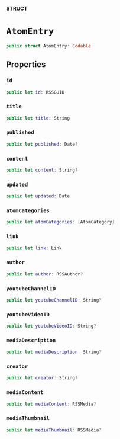 **STRUCT**

# `AtomEntry`

```swift
public struct AtomEntry: Codable
```

## Properties
### `id`

```swift
public let id: RSSGUID
```

### `title`

```swift
public let title: String
```

### `published`

```swift
public let published: Date?
```

### `content`

```swift
public let content: String?
```

### `updated`

```swift
public let updated: Date
```

### `atomCategories`

```swift
public let atomCategories: [AtomCategory]
```

### `link`

```swift
public let link: Link
```

### `author`

```swift
public let author: RSSAuthor?
```

### `youtubeChannelID`

```swift
public let youtubeChannelID: String?
```

### `youtubeVideoID`

```swift
public let youtubeVideoID: String?
```

### `mediaDescription`

```swift
public let mediaDescription: String?
```

### `creator`

```swift
public let creator: String?
```

### `mediaContent`

```swift
public let mediaContent: RSSMedia?
```

### `mediaThumbnail`

```swift
public let mediaThumbnail: RSSMedia?
```
